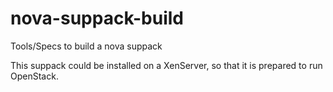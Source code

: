 nova-suppack-build
==================

Tools/Specs to build a nova suppack

This suppack could be installed on a XenServer, so that it is prepared to run
OpenStack.
